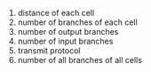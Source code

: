 1. distance of each cell
2. number of branches of each cell
3. number of output branches
4. number of input branches
5. transmit protocol
6. number of all branches of all cells

